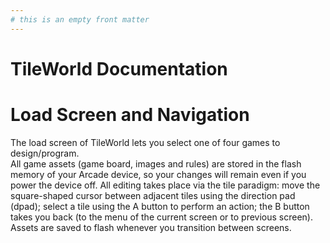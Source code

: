 ```yaml
---
# this is an empty front matter
---
```

# TileWorld Documentation

# Load Screen and Navigation

The load screen of TileWorld lets you select one of four games to design/program.  
All game assets (game board, images and rules) are stored in the flash memory of your Arcade device, 
so your changes will remain even if you power the device off. All editing takes place via the tile paradigm: 
move the square-shaped cursor between adjacent tiles using the direction pad (dpad); select a tile using the 
A button to perform an action; the B button takes you back (to the menu of the current screen or to previous screen). 
Assets are saved to flash whenever you transition between screens.



